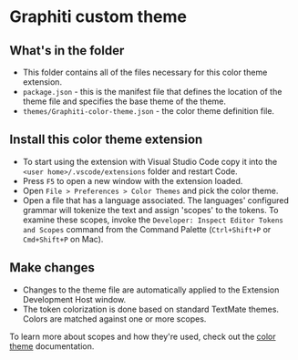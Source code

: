 # Graphiti custom theme

## What's in the folder

* This folder contains all of the files necessary for this color theme extension.
* `package.json` - this is the manifest file that defines the location of the theme file and specifies the base theme of the theme.
* `themes/Graphiti-color-theme.json` - the color theme definition file.

## Install this color theme extension

* To start using the extension with Visual Studio Code copy it into the `<user home>/.vscode/extensions` folder and restart Code.
* Press `F5` to open a new window with the extension loaded.
* Open `File > Preferences > Color Themes` and pick the color theme.
* Open a file that has a language associated. The languages' configured grammar will tokenize the text and assign 'scopes' to the tokens. To examine these scopes, invoke the `Developer: Inspect Editor Tokens and Scopes` command from the Command Palette (`Ctrl+Shift+P` or `Cmd+Shift+P` on Mac).

## Make changes

* Changes to the theme file are automatically applied to the Extension Development Host window.
* The token colorization is done based on standard TextMate themes. Colors are matched against one or more scopes.

To learn more about scopes and how they're used, check out the [color theme](https://code.visualstudio.com/api/extension-guides/color-theme) documentation.